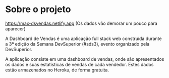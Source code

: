 # Sobre o projeto
https://max-dsvendas.netlify.app (Os dados vão demorar um pouco para aparecer)

A Dashboard de Vendas é uma aplicação full stack web construída durante a 3ª edição da Semana DevSuperior (#sds3), evento organizado pela DevSuperior.

A aplicação consiste em uma dashboard de vendas, onde são apresentados os dados e suas estatísticas de vendas de cada vendedor. Estes dados estão armazenados no Heroku, de forma gratuita.
